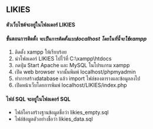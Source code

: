 ## LIKIES


#### ตัวเว็บไซต์จะอยู่ในโฟลเดอร์ LIKIES
#### ขั้นตอนการติดตั้ง *จะเป็นการติดตั้งแบบlocalhost โดยในที่นี้จะใช้xampp*
1. ติดตั้ง xampp ให้เรียบร้อย
2. นำโฟลเดอร์ LIKIES ไปไว้ที่ C:\xampp\htdocs
3. กดปุ่ม Start Apache และ MySQL ในโปรแกรม xampp
4. เปิด web browser จากนั้นพิมพ์ localhost/phpmyadmin
5. ทำการสร้างdatabase แล้ว import ไฟล์ของตารางและข้อมูลลงไป
6. เปิดหน้าเว็บโดยการพิมพ์ localhost/LIKIES/index.php

#### ไฟล์ SQL จะอยู่ในโฟลเดอร์ SQL
* ไฟล์โครงสร้างฐานข้อมูลชื่อว่า likies_empty.sql
* ไฟล์ข้อมูลตัวอย่างชื่อว่า likies_data.sql